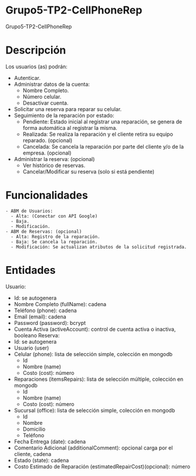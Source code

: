 # Grupo5-TP2-CellPhoneRep
Grupo5-TP2-CellPhoneRep

# Descripción
Los usuarios (as) podrán:
  - Autenticar.
  - Administrar datos de la cuenta:
    - Nombre Completo.
    - Número celular.
    - Desactivar cuenta.
  - Solicitar una reserva para reparar su celular.
  - Seguimiento de la reparación por estado:
    - Pendiente: Estado inicial al registrar una reparación, se genera de forma automática al registrar la misma. 
    - Realizada: Se realiza la reparación y el cliente retira su equipo reparado. (opcional)
    - Cancelada: Se cancela la reparación por parte del cliente y/o de la empresa. (opcional)
  - Administrar la reserva: (opcional)
    - Ver histórico de reservas.
    - Cancelar/Modificar su reserva (solo si está pendiente)

# Funcionalidades
    - ABM de Usuarios:
      - Alta: (Conectar con API Google)
      - Baja.
      - Modificación.
    - ABM de Reservas: (opcional)
      - Alta: Registro de la reparación. 
      - Baja: Se cancela la reparación.
      - Modificación: Se actualizan atributos de la solicitud registrada. 

# Entidades
Usuario:
  - Id: se autogenera
  - Nombre Completo (fullName): cadena
  - Teléfono (phone): cadena
  - Email (email): cadena
  - Password (password): bcrypt
  - Cuenta Activa (activeAccount): control de cuenta activa o inactiva, booleano
Reserva:
  - Id: se autogenera
  - Usuario (user)
  - Celular (phone): lista de selección simple, colección en mongodb
      - Id
      - Nombre (name)
      - Costo (cost): número
  - Reparaciones (itemsRepairs): lista de selección múltiple, colección en mongodb
      - Id
      - Nombre (name)
      - Costo (cost): número
  - Sucursal (office): lista de selección simple, colección en mongodb
      - Id
      - Nombre
      - Domicilio 
      - Teléfono
  - Fecha Entrega (date): cadena
  - Comentario Adicional (additionalComment): opcional carga por el cliente, cadena
  - Estado (state): cadena
  - Costo Estimado de Reparación (estimatedRepairCost)(opcional): número